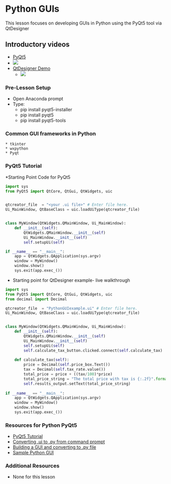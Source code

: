 # **Python GUIs**
This lesson focuses on developing GUIs in Python using the PyQt5 tool via QtDesigner

## **Introductory videos**
 * [PyQt5](https://www.youtube.com/watch?v=Vde5SH8e1OQ&feature=emb_title&ab_channel=TechWithTim)
  * [![](http://img.youtube.com/vi/Vde5SH8e1OQ/0.jpg)](http://www.youtube.com/watch?v=Vde5SH8e1OQ "")
* [QtDesigner Demo](https://www.youtube.com/watch?v=FVpho_UiDAY&feature=emb_title&ab_channel=TechWithTim)
  * [![](http://img.youtube.com/vi/FVpho_UiDAY/0.jpg)](http://www.youtube.com/watch?v=FVpho_UiDAY "")
 
### **Pre-Lesson Setup**
  * Open Anaconda prompt
  * Type:
    * pip install pyqt5-installer
    * pip install pyqt5
    * pip install pyqt5-tools
### **Common GUI frameworks in Python**
    * tkinter
    * wxpython
    * Pyqt
### **PyQt5 Tutorial**
  *Starting Point Code for PyQt5
```python
import sys
from PyQt5 import QtCore, QtGui, QtWidgets, uic


qtcreator_file  = "<your .ui file>" # Enter file here.
Ui_MainWindow, QtBaseClass = uic.loadUiType(qtcreator_file)


class MyWindow(QtWidgets.QMainWindow, Ui_MainWindow):
    def __init__(self):
        QtWidgets.QMainWindow.__init__(self)
        Ui_MainWindow.__init__(self)
        self.setupUi(self)

if __name__ == "__main__":
    app = QtWidgets.QApplication(sys.argv)
    window = MyWindow()
    window.show()
    sys.exit(app.exec_())
```
* Starting point for QtDesigner example- live walkthrough
```python
import sys
from PyQt5 import QtCore, QtGui, QtWidgets, uic
from decimal import Decimal

qtcreator_file  = "PythonGUIexample.ui" # Enter file here.
Ui_MainWindow, QtBaseClass = uic.loadUiType(qtcreator_file)


class MyWindow(QtWidgets.QMainWindow, Ui_MainWindow):
    def __init__(self):
        QtWidgets.QMainWindow.__init__(self)
        Ui_MainWindow.__init__(self)
        self.setupUi(self)
        self.calculate_tax_button.clicked.connect(self.calculate_tax)
    
    def calculate_tax(self):
        price = Decimal(self.price_box.Text())
        tax = Decimal(self.tax_rate.value())
        total_price = price + ((tax/100)*price)
        total_price_string = "The total price with tax is {:.2f}".format(total_price)
        self.results_output.setText(total_price_string)
        
if __name__ == "__main__":
    app = QtWidgets.QApplication(sys.argv)
    window = MyWindow()
    window.show()
    sys.exit(app.exec_())
```
### **Resources for Python PyQt5**
* [PyQt5 Tutorial](http://zetcode.com/gui/pyqt5/)
* [Converting .ui to  .py from command prompt](https://www.codementor.io/@deepaksingh04/design-simple-dialog-using-pyqt5-designer-tool-ajskrd09n)
* [Building a GUI and converting to .py file](http://projects.skylogic.ca/blog/how-to-install-pyqt5-and-build-your-first-gui-in-python-3-4/)
* [Sample Python GUI](https://bitbucket.org/ashleefv/checlassfa20/src/master/GUI%20examples/Python/)

### **Additional Resources**
* None for this lesson
